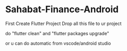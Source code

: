 # Sahabat-Finance-Android

First Create Flutter Project
Drop all this file to ur project

do "flutter clean"
and "flutter packages upgrade"

or u can do automatic from vscode/android studio
